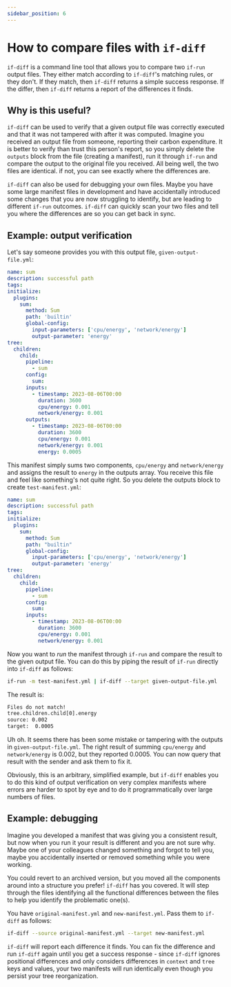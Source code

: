 ```yaml
---
sidebar_position: 6
---
```


# How to compare files with `if-diff`

`if-diff` is a command line tool that allows you to compare two `if-run` output files. They either match according to `if-diff`'s matching rules, or they don't. If they match, then `if-diff` returns a simple success response. If the differ, then `if-diff` returns a report of the differences it finds.

## Why is this useful?

`if-diff` can be used to verify that a given output file was correctly executed and that it was not tampered with after it was computed. Imagine you received an output file from someone, reporting their carbon expenditure. It is better to verify than trust this person's report, so you simply delete the `outputs` block from the file (creating a manifest), run it through `if-run` and compare the output to the original file you received. All being well, the two files are identical. if not, you can see exactly where the differences are.

`if-diff` can also be used for debugging your own files. Maybe you have some large manifest files in development and have accidentally introduced some changes that you are now struggling to identify, but are leading to different `if-run` outcomes. `if-diff` can quickly scan your two files and tell you where the differences are so you can get back in sync.

## Example: output verification

Let's say someone provides you with this output file, `given-output-file.yml`:

```yaml
name: sum
description: successful path
tags:
initialize:
  plugins:
    sum:
      method: Sum
      path: 'builtin'
      global-config:
        input-parameters: ['cpu/energy', 'network/energy']
        output-parameter: 'energy'
tree:
  children:
    child:
      pipeline:
        - sum
      config:
        sum:
      inputs:
        - timestamp: 2023-08-06T00:00
          duration: 3600
          cpu/energy: 0.001
          network/energy: 0.001
      outputs:
        - timestamp: 2023-08-06T00:00
          duration: 3600
          cpu/energy: 0.001
          network/energy: 0.001
          energy: 0.0005
```

This manifest simply sums two components, `cpu/energy` and `network/energy` and assigns the result to `energy` in the outputs array. You receive this file and feel like something's not quite right. So you delete the outputs block to create `test-manifest.yml`:

```yaml
name: sum
description: successful path
tags:
initialize:
  plugins:
    sum:
      method: Sum
      path: "builtin"
      global-config:
        input-parameters: ['cpu/energy', 'network/energy']
        output-parameter: 'energy'
tree:
  children:
    child:
      pipeline:
        - sum
      config:
        sum:
      inputs:
        - timestamp: 2023-08-06T00:00
          duration: 3600
          cpu/energy: 0.001
          network/energy: 0.001
```

Now you want to _run_ the manifest through `if-run` and compare the result to the given output file. You can do this by piping the result of `if-run` directly into `if-diff` as follows:

```bash
if-run -m test-manifest.yml | if-diff --target given-output-file.yml
```

The result is:

```sh
Files do not match!
tree.children.child[0].energy
source: 0.002
target:  0.0005
```

Uh oh. It seems there has been some mistake or tampering with the outputs in `given-output-file.yml`. The right result of summing `cpu/energy` and `network/energy` is 0.002, but they reported 0.0005. You can now query that result with the sender and ask them to fix it.

Obviously, this is an arbitrary, simplified example, but `if-diff` enables you to do this kind of output verification on very complex manifests where errors are harder to spot by eye and to do it programmatically over large numbers of files.

## Example: debugging

Imagine you developed a manifest that was giving you a consistent result, but now when you run it your result is different and you are not sure why. Maybe one of your colleagues changed something and forgot to tell you, maybe you accidentally inserted or removed something while you were working.

You could revert to an archived version, but you moved all the components around into a structure you prefer! `if-diff` has you covered. It will step through the files identifying all the functional differences between the files to help you identify the problematic one(s).

You have `original-manifest.yml` and `new-manifest.yml`. Pass them to `if-diff` as follows:

```sh
if-diff --source original-manifest.yml --target new-manifest.yml
```

`if-diff` will report each difference it finds. You can fix the difference and run `if-diff` again until you get a success response - since `if-diff` ignores positional differences and only considers differences in `context` and `tree` keys and values, your two manifests will run identically even though you persist your tree reorganization.
